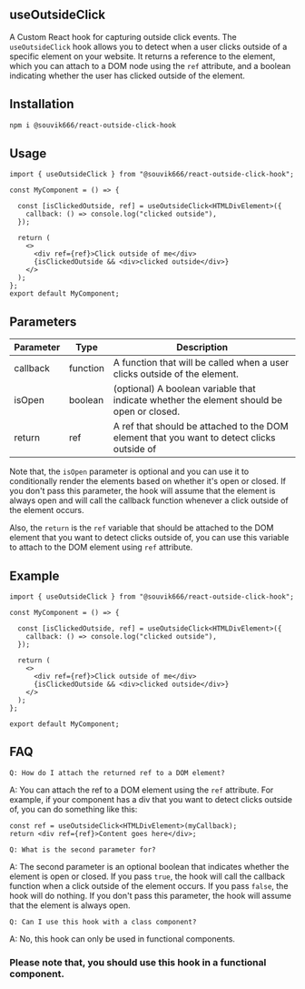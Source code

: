 ## useOutsideClick

A Custom React hook for capturing outside click events. The `useOutsideClick` hook allows you to detect when a user clicks outside of a specific element on your website. It returns a reference to the element, which you can attach to a DOM node using the `ref` attribute, and a boolean indicating whether the user has clicked outside of the element.

## Installation

```bash
npm i @souvik666/react-outside-click-hook

```

## Usage

```tsx
import { useOutsideClick } from "@souvik666/react-outside-click-hook";

const MyComponent = () => {

  const [isClickedOutside, ref] = useOutsideClick<HTMLDivElement>({
    callback: () => console.log("clicked outside"),
  });

  return (
    <>
      <div ref={ref}>Click outside of me</div>
      {isClickedOutside && <div>clicked outside</div>}
    </>
  );
};
export default MyComponent;

```

## Parameters

| Parameter | Type     | Description                                                                                |
| --------- | -------- | ------------------------------------------------------------------------------------------ |
| callback  | function | A function that will be called when a user clicks outside of the element.                  |
| isOpen    | boolean  | (optional) A boolean variable that indicate whether the element should be open or closed.  |
| return    | ref      | A ref that should be attached to the DOM element that you want to detect clicks outside of |

Note that, the `isOpen` parameter is optional and you can use it to conditionally render the elements based on whether it's open or closed. If you don't pass this parameter, the hook will assume that the element is always open and will call the callback function whenever a click outside of the element occurs.

Also, the `return` is the `ref` variable that should be attached to the DOM element that you want to detect clicks outside of, you can use this variable to attach to the DOM element using `ref` attribute.

## Example

```tsx
import { useOutsideClick } from "@souvik666/react-outside-click-hook";

const MyComponent = () => {

  const [isClickedOutside, ref] = useOutsideClick<HTMLDivElement>({
    callback: () => console.log("clicked outside"),
  });

  return (
    <>
      <div ref={ref}>Click outside of me</div>
      {isClickedOutside && <div>clicked outside</div>}
    </>
  );
};

export default MyComponent;

```

## FAQ

`Q: How do I attach the returned ref to a DOM element?`

A: You can attach the ref to a DOM element using the `ref` attribute. For example, if your component has a div that you want to detect clicks outside of, you can do something like this:

```tsx
const ref = useOutsideClick<HTMLDivElement>(myCallback);
return <div ref={ref}>Content goes here</div>;
```

`Q: What is the second parameter for?`

A: The second parameter is an optional boolean that indicates whether the element is open or closed. If you pass `true`, the hook will call the callback function when a click outside of the element occurs. If you pass `false`, the hook will do nothing. If you don't pass this parameter, the hook will assume that the element is always open.

`Q: Can I use this hook with a class component? `

A: No, this hook can only be used in functional components.

### Please note that, you should use this hook in a functional component.
